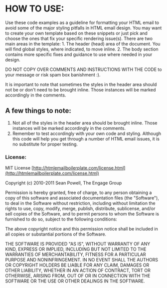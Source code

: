 # HOW TO USE: 
Use these code examples as a guideline for formatting your HTML email to avoid some of the major styling pitfalls in HTML email design. You may want to create your own template based on these snippets or just pick and choose the ones that fix your specific rendering issue(s). There are two main areas in the template: 1. The header (head) area of the document. You will find global styles, where indicated, to move inline. 2. The body section contains more specific fixes and guidance to use where needed in your design.

DO NOT COPY OVER COMMENTS AND INSTRUCTIONS WITH THE CODE to your message or risk spam box banishment :).

It is important to note that sometimes the styles in the header area should not be or don't need to be brought inline. Those instances will be marked accordingly in the comments.

## A few things to note:    

1. Not all of the styles in the header area should be brought inline. Those instances will be marked accordingly in the comments.
2. Remember to test accordingly with your own code and styling. Although this code will help you get through a number of HTML email issues, it is no substitute for proper testing.

### License:
MIT License
[http://htmlemailboilerplate.com/license.html](http://htmlemailboilerplate.com/license.html)

Copyright (c) 2010-2011 Sean Powell, The Engage Group

Permission is hereby granted, free of charge, to any person obtaining a copy of this software and associated documentation files (the "Software"), to deal in the Software without restriction, including without limitation the rights to use, copy, modify, merge, publish, distribute, sublicense, and/or sell copies of the Software, and to permit persons to whom the Software is furnished to do so, subject to the following conditions:

The above copyright notice and this permission notice shall be included in all copies or substantial portions of the Software.

THE SOFTWARE IS PROVIDED "AS IS", WITHOUT WARRANTY OF ANY KIND, EXPRESS OR IMPLIED, INCLUDING BUT NOT LIMITED TO THE WARRANTIES OF MERCHANTABILITY, FITNESS FOR A PARTICULAR PURPOSE AND NONINFRINGEMENT. IN NO EVENT SHALL THE AUTHORS OR COPYRIGHT HOLDERS BE LIABLE FOR ANY CLAIM, DAMAGES OR OTHER LIABILITY, WHETHER IN AN ACTION OF CONTRACT, TORT OR OTHERWISE, ARISING FROM, OUT OF OR IN CONNECTION WITH THE SOFTWARE OR THE USE OR OTHER DEALINGS IN THE SOFTWARE.